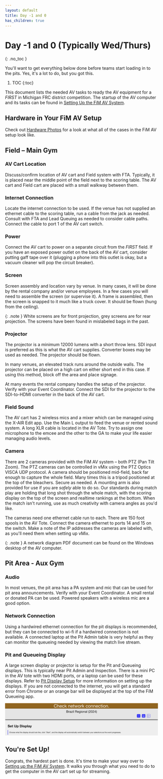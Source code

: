 ```yaml
---
layout: default
title: Day -1 and 0
has_children: true
---
```


# Day -1 and 0 (Typically Wed/Thurs)
{: .no_toc }

You'll want to get everything below done before teams start loading in to the pits. Yes, it's a lot to do, but you got this.


1. TOC
{:toc}
 
This document lists the needed AV tasks to ready the AV equipment for a *FIRST* in Michigan FRC district competition. The startup of the AV computer and its tasks can be found in [Setting Up the FiM AV System](../setting-up-the-fim-av-system).

## Hardware in Your FiM AV Setup

Check out [Hardware Photos](hardware-photos) for a look at what all of the cases in the FiM AV setup look like.

 
## Field – Main Gym 
 
### AV Cart Location

Discuss/confirm location of AV cart and Field system with FTA. Typically, it is placed near the middle point of the field next to the scoring table. The AV cart and Field cart are placed with a small walkway between them. 

### Internet Connection

Locate the internet connection to be used. If the venue has not supplied an ethernet cable to the scoring table, run a cable from the jack as needed. Consult with FTA and Lead Queuing as needed to consider cable paths. Connect the cable to port 1 of the AV cart switch. 
 
### Power

Connect the AV cart to power on a separate circuit from the *FIRST* field. If you have an exposed power outlet on the back of the AV cart, consider putting gaff tape over it (plugging a phone into this outlet is okay, but a vacuum cleaner will pop the circuit breaker).
 
### Screen

Screen assembly and location vary by venue. In many cases, it will be done by the rental company and/or venue employees. In a few cases you will need to assemble the screen (or supervise it). A frame is assembled, then the screen is snapped to it much like a truck cover. It should be flown (hung from the ceiling). 
 
{: .note }
White screens are for front projection, grey screens are for rear projection. The screens have been found in mislabeled bags in the past. 

### Projector

The projector is a minimum 12000 lumens with a short throw lens. SDI input is preferred as this is what the AV cart supplies. Converter boxes may be used as needed. The projector should be flown.

In many venues, an elevated track runs around the outside walls. The projector can be placed on a high cart on either short end in this case. If using this method, block off the area and place signage.

At many events the rental company handles the setup of the projector. Verify with your Event Coordinator. Connect the SDI for the projector to the SDI-to-HDMI converter in the back of the AV cart. 
 
### Field Sound

The AV cart has 2 wireless mics and a mixer which can be managed using the X-AIR Edit app. Use the Main L output to feed the venue or rented sound system. A long XLR cable is located in the AV Tote. Try to assign one microphone to the emcee and the other to the GA to make your life easier managing audio levels.

### Camera

There are 2 cameras provided with the FiM AV system – both PTZ (Pan Tilt Zoom). The PTZ cameras can be controlled in vMix using the PTZ Optics VISCA UDP protocol. A camera should be positioned mid-field, back far enough to capture the whole field. Many times this is a tripod positioned at the top of the bleachers. Secure as needed. A mounting arm is also provided for use if you are *safely* able to do so. Our standards during match play are holding that long shot through the whole match, with the scoring display on the top of the screen and realtime rankings at the bottom. When the match isn't running, use as much creativity with camera angles as you'd like.

The cameras need one ethernet cable run to each. There are 150 foot spools in the AV Tote. Connect the camera ethernet to ports 14 and 15 on the switch. Make a note of the IP addresses the cameras are labeled with, as you'll need them when setting up vMix.

{: .note }
A network diagram PDF document can be found on the Windows desktop of the AV computer.  
 
 
## Pit Area  - Aux Gym 
 
### Audio 

In most venues, the pit area has a PA system and mic that can be used for pit area announcements. Verify with your Event Coordinator. A small rental or donated PA can be used. Powered speakers with a wireless mic are a good option. 
 
### Network Connection 
Using a hardwired ethernet connection for the pit displays is recommended, but they can be connected to wi-fi if a hardwired connection is not available. A connected laptop at the Pit Admin table is very helpful as they can monitor the queueing needed by viewing the match live stream.
 
### Pit and Queueing Display
A large screen display or projector is setup for the Pit and Queueing displays. This is typically near Pit Admin and Inspection. There is a mini PC in the AV tote with two HDMI ports, or a laptop can be used for these displays. Refer to [Pit Display Setup](../pit-displays) for more information on setting up the displays. If you are not connected to the internet, you will get a standard error from Chrome or an orange bar will be displayed at the top of the FiM Queueing app.

![Check connection banner](assets/check-connection-banner.png)

## You're Set Up!

Congrats, the hardest part is done. It's time to make your way over to [Setting up the FiM AV System](../setting-up-the-fim-av-system). It walks you through what you need to do to get the computer in the AV cart set up for streaming.
